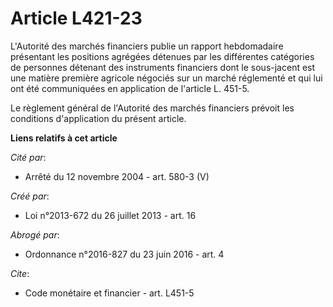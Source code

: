 # Article L421-23

L'Autorité des marchés financiers publie un rapport hebdomadaire présentant les positions agrégées détenues par les
différentes catégories de personnes détenant des instruments financiers dont le sous-jacent est une matière première agricole
négociés sur un marché réglementé et qui lui ont été communiquées en application de l'article L. 451-5.

Le règlement général de l'Autorité des marchés financiers prévoit les conditions d'application du présent article.

**Liens relatifs à cet article**

_Cité par_:

  - Arrêté du 12 novembre 2004 - art. 580-3 (V)

_Créé par_:

  - Loi n°2013-672 du 26 juillet 2013 - art. 16

_Abrogé par_:

  - Ordonnance n°2016-827 du 23 juin 2016 - art. 4

_Cite_:

  - Code monétaire et financier - art. L451-5
